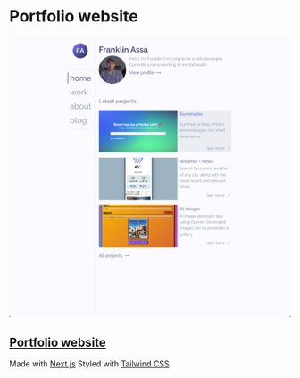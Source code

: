 # Portfolio website

![Portfolio website](./src/assets/work/portfolio.png)

## [Portfolio website](https://franklinnn.com)

Made with [Next.js](https://nextjs.org/)
Styled with [Tailwind CSS](https://tailwindcss.com/)
